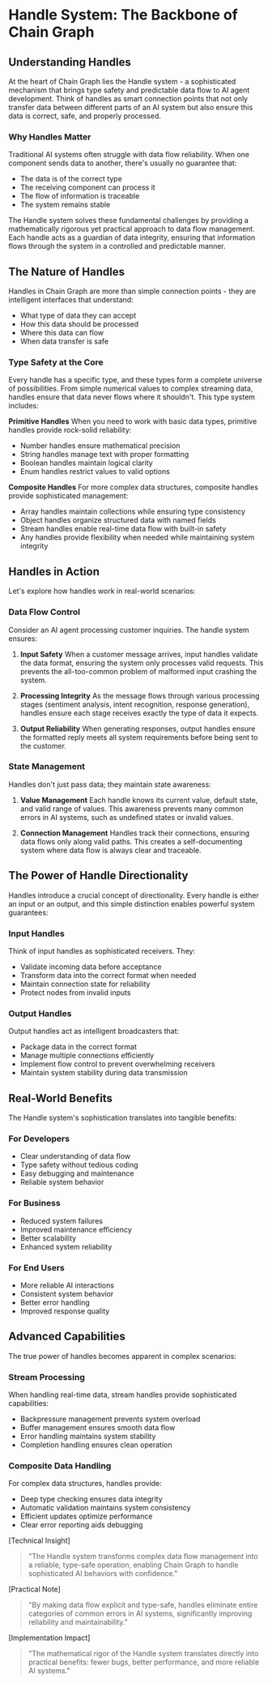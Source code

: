 # Handle System: The Backbone of Chain Graph

## Understanding Handles

At the heart of Chain Graph lies the Handle system - a sophisticated mechanism that brings type safety and predictable data flow to AI agent development. Think of handles as smart connection points that not only transfer data between different parts of an AI system but also ensure this data is correct, safe, and properly processed.

### Why Handles Matter

Traditional AI systems often struggle with data flow reliability. When one component sends data to another, there's usually no guarantee that:
- The data is of the correct type
- The receiving component can process it
- The flow of information is traceable
- The system remains stable

The Handle system solves these fundamental challenges by providing a mathematically rigorous yet practical approach to data flow management. Each handle acts as a guardian of data integrity, ensuring that information flows through the system in a controlled and predictable manner.

## The Nature of Handles

Handles in Chain Graph are more than simple connection points - they are intelligent interfaces that understand:
- What type of data they can accept
- How this data should be processed
- Where this data can flow
- When data transfer is safe

### Type Safety at the Core

Every handle has a specific type, and these types form a complete universe of possibilities. From simple numerical values to complex streaming data, handles ensure that data never flows where it shouldn't. This type system includes:

**Primitive Handles**
When you need to work with basic data types, primitive handles provide rock-solid reliability:
- Number handles ensure mathematical precision
- String handles manage text with proper formatting
- Boolean handles maintain logical clarity
- Enum handles restrict values to valid options

**Composite Handles**
For more complex data structures, composite handles provide sophisticated management:
- Array handles maintain collections while ensuring type consistency
- Object handles organize structured data with named fields
- Stream handles enable real-time data flow with built-in safety
- Any handles provide flexibility when needed while maintaining system integrity

## Handles in Action

Let's explore how handles work in real-world scenarios:

### Data Flow Control

Consider an AI agent processing customer inquiries. The handle system ensures:

1. **Input Safety**
   When a customer message arrives, input handles validate the data format, ensuring the system only processes valid requests. This prevents the all-too-common problem of malformed input crashing the system.

2. **Processing Integrity**
   As the message flows through various processing stages (sentiment analysis, intent recognition, response generation), handles ensure each stage receives exactly the type of data it expects.

3. **Output Reliability**
   When generating responses, output handles ensure the formatted reply meets all system requirements before being sent to the customer.

### State Management

Handles don't just pass data; they maintain state awareness:

1. **Value Management**
   Each handle knows its current value, default state, and valid range of values. This awareness prevents many common errors in AI systems, such as undefined states or invalid values.

2. **Connection Management**
   Handles track their connections, ensuring data flows only along valid paths. This creates a self-documenting system where data flow is always clear and traceable.

## The Power of Handle Directionality

Handles introduce a crucial concept of directionality. Every handle is either an input or an output, and this simple distinction enables powerful system guarantees:

### Input Handles
Think of input handles as sophisticated receivers. They:
- Validate incoming data before acceptance
- Transform data into the correct format when needed
- Maintain connection state for reliability
- Protect nodes from invalid inputs

### Output Handles
Output handles act as intelligent broadcasters that:
- Package data in the correct format
- Manage multiple connections efficiently
- Implement flow control to prevent overwhelming receivers
- Maintain system stability during data transmission

## Real-World Benefits

The Handle system's sophistication translates into tangible benefits:

### For Developers
- Clear understanding of data flow
- Type safety without tedious coding
- Easy debugging and maintenance
- Reliable system behavior

### For Business
- Reduced system failures
- Improved maintenance efficiency
- Better scalability
- Enhanced system reliability

### For End Users
- More reliable AI interactions
- Consistent system behavior
- Better error handling
- Improved response quality

## Advanced Capabilities

The true power of handles becomes apparent in complex scenarios:

### Stream Processing
When handling real-time data, stream handles provide sophisticated capabilities:
- Backpressure management prevents system overload
- Buffer management ensures smooth data flow
- Error handling maintains system stability
- Completion handling ensures clean operation

### Composite Data Handling
For complex data structures, handles provide:
- Deep type checking ensures data integrity
- Automatic validation maintains system consistency
- Efficient updates optimize performance
- Clear error reporting aids debugging

[Technical Insight]
> "The Handle system transforms complex data flow management into a reliable, type-safe operation, enabling Chain Graph to handle sophisticated AI behaviors with confidence."

[Practical Note]
> "By making data flow explicit and type-safe, handles eliminate entire categories of common errors in AI systems, significantly improving reliability and maintainability."

[Implementation Impact]
> "The mathematical rigor of the Handle system translates directly into practical benefits: fewer bugs, better performance, and more reliable AI systems."